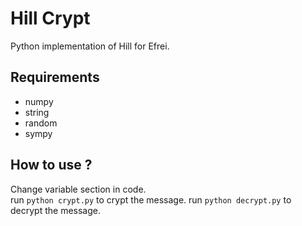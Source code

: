 # Hill Crypt

Python implementation of Hill for Efrei.  

## Requirements

- numpy
- string
- random
- sympy

## How to use ?

Change variable section in code.  
run `python crypt.py` to crypt the message.
run `python decrypt.py` to decrypt the message.
